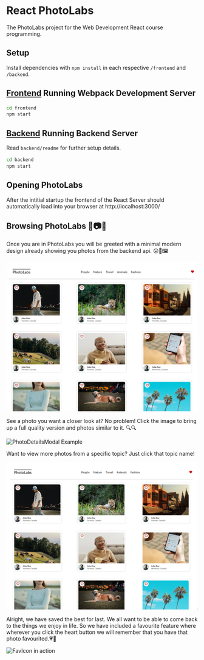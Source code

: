 # React PhotoLabs

The PhotoLabs project for the Web Development React course programming.

## Setup

Install dependencies with `npm install` in each respective `/frontend` and `/backend`.

## [Frontend](/frontend/) Running Webpack Development Server

```sh
cd frontend
npm start
```

## [Backend](/backend/) Running Backend Server

Read `backend/readme` for further setup details.

```sh
cd backend
npm start
```

## Opening PhotoLabs

After the intitial startup the frontend of the React Server should automatically load into your browser at http://localhost:3000/

## Browsing PhotoLabs 📸📷📸

Once you are in PhotoLabs you will be greeted with a minimal modern design already showing you photos from the backend api. 😲🌆🖼

![HomePage Example](docs/home.png)

See a photo you want a closer look at? No problem! Click the image to bring up a full quality version and photos similar to it. 🔍🔍

![PhotoDetailsModal Example](docs/modal_example.gif)

Want to view more photos from a specific topic? Just click that topic name!

![Topic Selection Example](docs/topic_selection.gif)

Alright, we have saved the best for last. We all want to be able to come back to the things we enjoy in life. So we have included a favourite feature where wherever you click the heart button we will remember that you have that photo favourited.💗💖

![FavIcon in action](docs/fav.gif)